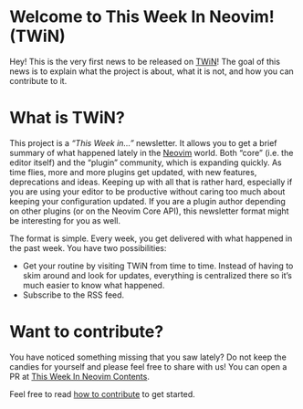# Welcome to This Week In Neovim! (TWiN)

Hey! This is the very first news to be released on [TWiN](https://this-week-neovim.org)! The goal of this news is to
explain what the project is about, what it is not, and how you can contribute to it.

# What is TWiN?

This project is a _“This Week in…”_ newsletter. It allows you to get a brief summary of what happened lately in the
[Neovim](https://neovim.io) world. Both “core” (i.e. the editor itself) and the “plugin” community, which is expanding
quickly. As time flies, more and more plugins get updated, with new features, deprecations and ideas. Keeping up with
all that is rather hard, especially if you are using your editor to be productive without caring too much about keeping
your configuration updated. If you are a plugin author depending on other plugins (or on the Neovim Core API), this
newsletter format might be interesting for you as well.

The format is simple. Every week, you get delivered with what happened in the past week. You have two possibilities:

- Get your routine by visiting TWiN from time to time. Instead of having to skim around and look for updates, everything
  is centralized there so it’s much easier to know what happened.
- Subscribe to the RSS feed.

# Want to contribute?

You have noticed something missing that you saw lately? Do not keep the candies for yourself and please feel free to
share with us! You can open a PR at [This Week In Neovim Contents](https://github.com/phaazon/this-week-in-neovim-contents).

Feel free to read [how to contribute](https://github.com/phaazon/this-week-in-neovim-contents/README.md#how-to-contribute) to get started.
